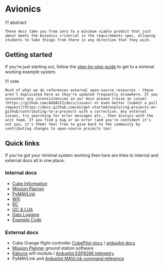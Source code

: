 # Avionics

!!! abstract

    These docs take you from zero to a minimum viable product that just about meets the Avionics criterial in the requirements spec, allowing students to take things from there in any direction that they wish.

## Getting started

If you're just starting out, follow the [step-by-step guide](stepbystep) to get to a minimal working example system.

!!! note

    Much of what we do references external open-source resources - these aren't duplicated here as they're updated frequently elsewhere. If you encounter any inconsistencies in our docs please [raise an issue](https://github.com/AVDASI2/docs/issues) or even better [submit a pull request](https://docs.github.com/en/get-started/exploring-projects-on-github/contributing-to-a-project) with a correction. Any external issues, try searching for error messages etc., then discuss with the unit team. If you find a bug or an error (and you're confident it's not you, it's them) feel free to give back to the community by contributing changes to open-source projects too!

## Quick links

If you've got your minimal system working then here are links to internal and external docs all in one place.

### Internal docs

- [Cube Information](cube)
- [Mission Planner](missionplanner)
- [PyMAVLink](pymavlink)
- [Wifi](wifi)
- [RC](rc)
- [I2C & LUA](i2clua)
- [Data Logging](datalogging)
- [Example Code](examplecode)

### External docs

- Cube Orange flight controller [CubePilot docs](https://docs.cubepilot.org/user-guides/autopilot/the-cube) / [ardupilot docs](https://ardupilot.org/copter/docs/common-thecubeorange-overview.html)
- [Mission Planner](https://ardupilot.org/planner/index.html) ground station software
- [Kahuna](https://beyond-robotix.gitbook.io/docs/kahuna/quick-start-guide) wifi module / [Ardupilot ESP8266 telemetry](https://ardupilot.org/plane/docs/common-esp8266-telemetry.html)
- PyMAVLink and [Ardupilot MAVLink command reference](https://ardupilot.org/dev/docs/mavlink-commands.html)